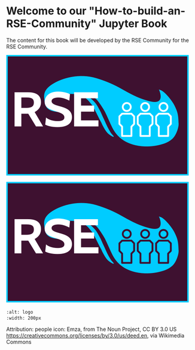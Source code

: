 # Welcome to our "How-to-build-an-RSE-Community" Jupyter Book

The content for this book will be developed by the RSE Community for the RSE Community. 

![Logo suggestion option 1](images/option1.png)

![Logo suggestion option 2](images/option2.png)

```{image} images/logo2.png
:alt: logo
:width: 200px
```

Attribution: people icon: Emza, from The Noun Project, CC BY 3.0 US <https://creativecommons.org/licenses/by/3.0/us/deed.en>, via Wikimedia Commons


```{tableofcontents}
```
